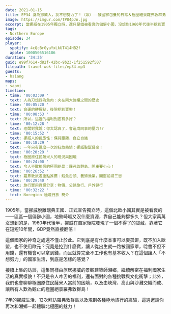 ```yaml
---
date: 2021-01-15
title: EP34 身為挪威人，我不想努力了！（誤）——被國家包養的日常＆極圈絕景羅弗敦群島 ft. Noregion 極境行旅 王湘鄉
image: https://imgur.com/TP84pJn.jpg
excerpt: 當挪威在1905年獨立時，還只是個被看衰的偏僻小國，沒想到1960年代後半挖到寶，GDP直接翻倍！究竟挖到什麼寶，讓人從出生就一路被國家罩，甚至就算完全不工作也有基本收入？這集由旅居挪威的景觀建築師湘鄉，繼續解密在福利國家生活的真實樣貌；此外，我們也會聊聊極圈原住民薩米人當前的困境，以及由峽灣、高山與沙灘交織而成、讓所有人歎為觀止的極圈絕景羅弗敦群島！
tags:
- Northern Europe
episode: 34
player:
  spotify: 4cQcBrGyaYxLkUT414HB2f
  apple: 1000505516186
duration: '34:35'
guid: e99f7614-d82f-42bc-9b23-1f251592f507
filepath: travel-wok-files/ep34.mp3
guests:
- hsiang
maps:
- sapmi
timeline:
- time: '00:03:09 '
  text: 人為刀俎我為魚肉：夾在兩大強權之間的歷史
- time: '00:05:20 '
  text: 命運的轉捩點，後院挖到寶啦！
- time: '00:08:53 '
  text: 所以，這裡的福利到底有多好？
- time: '00:12:28 '
  text: 老闆對我說：你太認真了，會造成同事的壓力!?
- time: '00:15:52 '
  text: 挪威人的民族性：保持距離，自立自強
- time: '00:18:29 '
  text: 一年只有這麼一次的狂放熱情：挪威聖誕餐桌！
- time: '00:20:29 '
  text: 極圈原住民薩米人的現況與困境
- time: '00:24:00 '
  text: 令人不敢相信的極圈絕景：羅弗敦群島，開車要小心！
- time: '00:26:52 '
  text: 羅弗敦旅遊重點推薦：鱈魚舌頭、養殖漁業，開窗前請三思
- time: '00:29:40 '
  text: 旅行實用資訊分享：物價、公路旅行、戶外健行
- time: '00:32:22 '
  text: Noregion 極境行旅 簡介
---
```


1905年，當挪威脫離瑞典王國、正式宣告獨立時，這個北歐小國其實是被看衰的——區區一個偏僻小國，地勢崎嶇又沒什麼資源，靠自己能夠撐多久？但大家萬萬沒想到的是，1960年代後半，挪威在自家後院發現了一個不得了的寶藏，靠著它在短短10年間，GDP竟然直接翻倍！

這個國家的神奇之處還不僅止於此。它到底是有什麼本事可以耍孤僻，既不加入歐盟，也不使用歐元？究竟是挖到什麼寶，讓人從出生就一路被國家罩，唸書不但不用錢，還有機會可以拿到錢，而且就算完全不工作也有基本收入？在這個讓人「不想努力」的國家生活，到底是怎樣的感覺？

接續上集的訪談，這集同樣由旅居挪威的景觀建築師湘鄉，繼續解密在福利國家生活的真實樣貌！不只是令人咋舌的福利，還有面對的各種挑戰與文化衝擊；此外，我們也會聊聊極圈原住民薩米人當前的困境，以及由峽灣、高山與沙灘交織而成、讓所有人歎為觀止的極圈絕景羅弗敦群島！

7年的挪威生活、12次拜訪羅弗敦群島以及規劃各種極地旅行的經驗，這週邀請你再次和湘鄉一起體驗北極圈的魅力！



